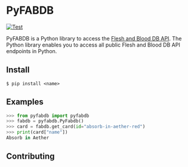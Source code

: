 # PyFABDB
[![Test](https://github.com/GonzalezAndrew/pyfabdb/actions/workflows/test.yml/badge.svg?branch=master)](https://github.com/GonzalezAndrew/pyfabdb/actions/workflows/test.yml)

PyFABDB is a Python library to access the [Flesh and Blood DB API](https://fabdb.net/resources/api). The Python library enables you to access all public Flesh and Blood DB API endpoints in Python.

## Install
```
$ pip install <name>
```

## Examples

```python
>>> from pyfabdb import pyfabdb
>>> fabdb = pyfabdb.PyFabdb()
>>> card = fabdb.get_card(id="absorb-in-aether-red")
>>> print(card["name"])
Absorb in Aether
```

## Contributing
